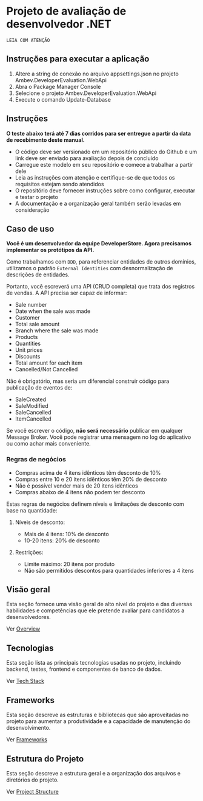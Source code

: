 # Projeto de avaliação de desenvolvedor .NET

`LEIA COM ATENÇÃO`

## Instruções para executar a aplicação
1) Altere a string de conexão no arquivo appsettings.json no projeto Ambev.DeveloperEvaluation.WebApi
1) Abra o Package Manager Console 
2) Selecione o projeto Ambev.DeveloperEvaluation.WebApi
3) Execute o comando Update-Database


## Instruções
**O teste abaixo terá até 7 dias corridos para ser entregue a partir da data de recebimento deste manual.**

- O código deve ser versionado em um repositório público do Github e um link deve ser enviado para avaliação depois de concluído
- Carregue este modelo em seu repositório e comece a trabalhar a partir dele
- Leia as instruções com atenção e certifique-se de que todos os requisitos estejam sendo atendidos
- O repositório deve fornecer instruções sobre como configurar, executar e testar o projeto
- A documentação e a organização geral também serão levadas em consideração

## Caso de uso
**Você é um desenvolvedor da equipe DeveloperStore. Agora precisamos implementar os protótipos da API.**

Como trabalhamos com `DDD`, para referenciar entidades de outros domínios, utilizamos o padrão `External Identities` com desnormalização de descrições de entidades.

Portanto, você escreverá uma API (CRUD completa) que trata dos registros de vendas. A API precisa ser capaz de informar:

* Sale number
* Date when the sale was made
* Customer
* Total sale amount
* Branch where the sale was made
* Products
* Quantities
* Unit prices
* Discounts
* Total amount for each item
* Cancelled/Not Cancelled

Não é obrigatório, mas seria um diferencial construir código para publicação de eventos de:
* SaleCreated
* SaleModified
* SaleCancelled
* ItemCancelled

Se você escrever o código, **não será necessário** publicar em qualquer Message Broker. Você pode registrar uma mensagem no log do aplicativo ou como achar mais conveniente.

### Regras de negócios

* Compras acima de 4 itens idênticos têm desconto de 10%
* Compras entre 10 e 20 itens idênticos têm 20% de desconto
* Não é possível vender mais de 20 itens idênticos
* Compras abaixo de 4 itens não podem ter desconto


Estas regras de negócios definem níveis e limitações de desconto com base na quantidade:

1. Níveis de desconto:
   - Mais de 4 itens: 10% de desconto
   - 10-20 itens: 20% de desconto

2. Restrições:
   - Limite máximo: 20 itens por produto
   - Não são permitidos descontos para quantidades inferiores a 4 itens

## Visão geral
Esta seção fornece uma visão geral de alto nível do projeto e das diversas habilidades e competências que ele pretende avaliar para candidatos a desenvolvedores.

Ver [Overview](/.doc/overview.md)

## Tecnologias
Esta seção lista as principais tecnologias usadas no projeto, incluindo backend, testes, frontend e componentes de banco de dados.

Ver [Tech Stack](/.doc/tech-stack.md)

## Frameworks
Esta seção descreve as estruturas e bibliotecas que são aproveitadas no projeto para aumentar a produtividade e a capacidade de manutenção do desenvolvimento.

Ver [Frameworks](/.doc/frameworks.md)

<!-- 
## Estrutura APIs
Esta seção inclui links para a documentação detalhada dos diferentes recursos da API:
- [API General](./docs/general-api.md)
- [Products API](/.doc/products-api.md)
- [Carts API](/.doc/carts-api.md)
- [Users API](/.doc/users-api.md)
- [Auth API](/.doc/auth-api.md)
-->

## Estrutura do Projeto
Esta seção descreve a estrutura geral e a organização dos arquivos e diretórios do projeto.

Ver [Project Structure](/.doc/project-structure.md)
